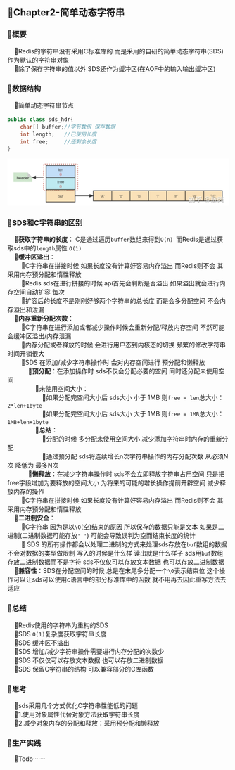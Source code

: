 ## 📌Chapter2-简单动态字符串
### 🔻概要
        🔸Redis的字符串没有采用C标准库的 而是采用的自研的简单动态字符串(SDS)作为默认的字符串对象
        
        🔸除了保存字符串的值以外 SDS还作为缓冲区(在AOF中的输入输出缓冲区)

### 🔻数据结构
     
🔸简单动态字符串节点
```java
public class sds_hdr{
    char[] buffer;//字节数组 保存数据
    int length;   //已使用长度
    int free;     //还剩余长度
}
```
![List](asset/sds.png)

### 🔻SDS和C字符串的区别
  
  🔸**获取字符串的长度**： C是通过遍历`buffer`数组来得到`O(n) `而Redis是通过获取sds中的`length`属性 `O(1)` 
   
    🔸**缓冲区溢出**：
     
        🔹C字符串在拼接时候 如果长度没有计算好容易内存溢出 而Redis则不会 其采用内存预分配和惰性释放
     
        🔹Redis sds在进行拼接的时候 api首先会判断是否溢出 如果溢出就会进行内存空间自动扩容 每次
     
        🔹扩容后的长度不是刚刚好够两个字符串的总长度 而是会多分配空间 不会内存溢出和泄漏
   
    🔸**内存重新分配次数**：
     
        🔹C字符串在进行添加或者减少操作时候会重新分配/释放内存空间 不然可能会缓冲区溢出/内存泄漏
     
        🔹内存分配或者释放的时候 会进行用户态到内核态的切换 频繁的修改字符串 时间开销很大
     
        🔹SDS 在添加/减少字符串操作时 会对内存空间进行 预分配和懒释放
     
            🔺**预分配**：在添加操作时 sds不仅会分配必要的空间 同时还分配未使用空间
     
                🔸未使用空间大小：
     
                     🔹如果分配完空间大小后 sds大小 小于 1MB 则`free = len`总大小：`2*len+1byte`
     
                     🔹如果分配完空间大小后 sds大小 大于 1MB 则`free = 1MB`总大小：`1MB+len+1byte`
     
                🔸**总结**：
     
                     🔹分配的时候 多分配未使用空间大小 减少添加字符串时内存的重新分配
     
                     🔹通过预分配 sds将连续增长n次字符串操作的内存分配次数 从必须N次 降低为 最多N次
     
            🔺**懒释放**：在减少字符串操作时 sds不会立即释放字符串占用空间 只是把free字段增加为要释放的空间大小 为将来的可能的增长操作提前开辟空间 减少释放内存的操作
     
        🔹C字符串在拼接时候 如果长度没有计算好容易内存溢出 而Redis则不会 其采用内存预分配和惰性释放
   
    🔸**二进制安全**：
     
        🔹C字符串 因为是以`\0`(空)结束的原因 所以保存的数据只能是文本 如果是二进制(二进制数据可能存放`' '`) 可能会导致误判为空而结束长度的统计 
     
        🔹 SDS 的所有操作都会以处理二进制的方式来处理sds存放在`buf`数组的数据 不会对数据的类型做限制 写入的时候是什么样 读出就是什么样子 sds用`buf`数组存放二进制数据而不是字符 sds不仅仅可以存放文本数据 也可以存放二进制数据
   
    🔸**兼容性**：SDS在分配空间的时候 总是在末尾多分配一个`\0`表示结束位 这个操作可以让sds可以使用c语言中的部分标准库中的函数 就不用再去因此重写方法去适应

### 🔻总结
  
  🔸Redis使用的字符串为重构的SDS
   
    🔸SDS `O(1)`复杂度获取字符串长度
   
    🔸SDS 缓冲区不溢出
   
    🔸SDS 增加/减少字符串操作需要进行内存分配的次数少
   
    🔸SDS 不仅仅可以存放文本数据 也可以存放二进制数据
   
    🔸SDS 保留C字符串的结构 可以兼容部分的C库函数
### 🔻思考
    🔸sds采用几个方式优化C字符串性能低的问题
   
    🔸1.使用对象属性代替对象方法获取字符串长度
   
    🔸2.减少对象内存的分配和释放：采用预分配和懒释放
### 🔻生产实践
  
  🔸Todo·······